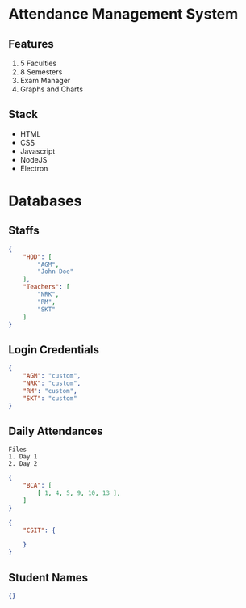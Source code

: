 # Attendance Management System
## Features
1. 5 Faculties
2. 8 Semesters
3. Exam Manager
4. Graphs and Charts

## Stack
- HTML
- CSS
- Javascript
- NodeJS
- Electron

# Databases
## Staffs
```json
{
	"HOD": [
		"AGM",
		"John Doe"
	],
	"Teachers": [
		"NRK",
		"RM",
		"SKT"
	]
}
```

## Login Credentials
```json
{
	"AGM": "custom",
	"NRK": "custom",
	"RM": "custom",
	"SKT": "custom"
}
```

## Daily Attendances
```
Files
1. Day 1
2. Day 2
```
```json
{
	"BCA": [
		[ 1, 4, 5, 9, 10, 13 ],
	]
}
```
```json
{
	"CSIT": {

	}
}
```


## Student Names
```json
{}
```
